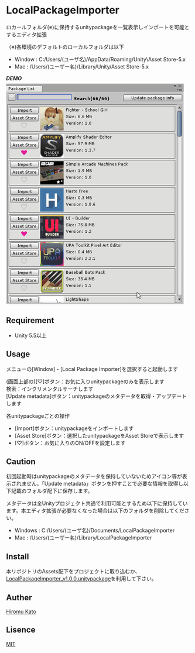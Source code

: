 ﻿# LocalPackageImporter
ロカールフォルダ(※)に保持するunitypackageを一覧表示しインポートを可能とするエディタ拡張  

（※)各環境のデフォルトのローカルフォルダは以下
- Window : C:/Users/(ユーザ名)/AppData/Roaming/Unity\Asset Store-5.x  
- Mac : /Users/(ユーザー名)/Library/Unity/Asset Store-5.x 

***DEMO***  
![demo](https://raw.githubusercontent.com/HiromuKato/LocalPackageImporter/media/media/localpackageimporter.gif)

## Requirement
- Unity 5.5以上

## Usage 
メニューの[Window] - [Local Package Importer]を選択すると起動します  

(画面上部の)[♡]ボタン：お気に入りunitypackageのみを表示します  
検索：インクリメンタルサーチします  
[Update metadata]ボタン：unitypackageのメタデータを取得・アップデートします 

各unitypackageごとの操作
- [Import]ボタン：unitypackageをインポートします  
- [Asset Store]ボタン：選択したunitypackageをAsset Storeで表示します  
- [♡]ボタン：お気に入りのON/OFFを設定します 

## Caution
初回起動時はunitypackageのメタデータを保持していないためアイコン等が表示されません。「Update metadata」ボタンを押すことで必要な情報を取得し以下記載のフォルダ配下に保存します。  
  
メタデータは全Unityプロジェクト共通で利用可能とするため以下に保持しています。本エディタ拡張が必要なくなった場合は以下のフォルダを削除してください。
- Windows : C:/Users/(ユーザ名)/Documents/LocalPackageImporter
- Mac : /Users/(ユーザー名)/Library/LocalPackageImporter

## Install
本リポジトリのAssets配下をプロジェクトに取り込むか、[LocalPackageImporter_v1.0.0.unitypackage](https://github.com/HiromuKato/LocalPackageImporter/blob/master/External/LocalPackageImporter_v1.0.0.unitypackage?raw=true)を利用して下さい。

## Auther
[Hiromu Kato](https://github.com/HiromuKato)

## Lisence
[MIT](https://github.com/HiromuKato/LocalPackageImporter/blob/master/LICENSE)
